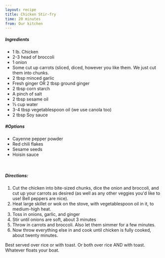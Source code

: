 ```yaml
---
layout: recipe
title: Chicken Stir-fry
time: 20 minutes
from: Our kitchen
---
```


##### Ingredients

* 1 lb. Chicken
* 2-3 head of broccoli
* 1 onion
* Some cut up carrots (sliced, diced, however you like them.
  We just cut them into chunks.
* 2 tbsp minced garlic
* Fresh ginger OR 2 tbsp ground ginger
* 2 tbsp corn starch
* A pinch of salt
* 2 tbsp sesame oil
* ⅓ cup water
* 3-4 tbsp vegetablespoon oil (we use canola too)
* 2 tbsp Soy sauce

##### #Options

* Cayenne pepper powder
* Red chili flakes
* Sesame seeds
* Hoisin sauce

<br>

##### Directions:

1. Cut the chicken into bite-sized chunks, dice the onion and broccoli, and cut up your carrots as desired (as well as any other veggies you'd like to use!  Bell peppers are nice).
2. Heat large skillet or wok on the stove, with vegetablespoon oil in it, to medium-high heat.
3. Toss in onions, garlic, and ginger
4. Stir until onions are soft, about 3 minutes
5. Throw in carrots and broccoli.  Also let them simmer for a few minutes.
6. Now throw everything else in and cook until chicken is fully cooked, about twenty minutes.

Best served over rice or with toast.  Or both over rice AND with toast.  Whatever floats your boat.
